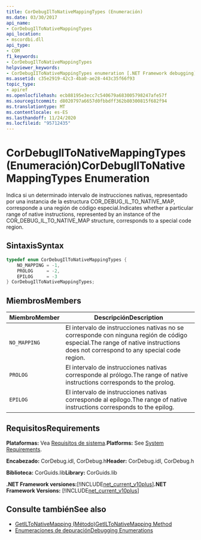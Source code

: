 ```yaml
---
title: CorDebugIlToNativeMappingTypes (Enumeración)
ms.date: 03/30/2017
api_name:
- CorDebugIlToNativeMappingTypes
api_location:
- mscordbi.dll
api_type:
- COM
f1_keywords:
- CorDebugIlToNativeMappingTypes
helpviewer_keywords:
- CorDebugIIToNativeMappingTypes enumeration [.NET Framework debugging]
ms.assetid: c35e2919-42c3-4ba0-ae28-443c35f66f93
topic_type:
- apiref
ms.openlocfilehash: ecb88195e3ecc7c540679a683005798247afe57f
ms.sourcegitcommit: d8020797a6657d0fbbdff362b80300815f682f94
ms.translationtype: MT
ms.contentlocale: es-ES
ms.lasthandoff: 11/24/2020
ms.locfileid: "95712435"
---
```

# <a name="cordebugiltonativemappingtypes-enumeration"></a><span data-ttu-id="cbffe-102">CorDebugIlToNativeMappingTypes (Enumeración)</span><span class="sxs-lookup"><span data-stu-id="cbffe-102">CorDebugIlToNativeMappingTypes Enumeration</span></span>

<span data-ttu-id="cbffe-103">Indica si un determinado intervalo de instrucciones nativas, representado por una instancia de la estructura COR_DEBUG_IL_TO_NATIVE_MAP, corresponde a una región de código especial.</span><span class="sxs-lookup"><span data-stu-id="cbffe-103">Indicates whether a particular range of native instructions, represented by an instance of the COR_DEBUG_IL_TO_NATIVE_MAP structure, corresponds to a special code region.</span></span>  
  
## <a name="syntax"></a><span data-ttu-id="cbffe-104">Sintaxis</span><span class="sxs-lookup"><span data-stu-id="cbffe-104">Syntax</span></span>  
  
```cpp  
typedef enum CorDebugIlToNativeMappingTypes {  
    NO_MAPPING = -1,  
    PROLOG     = -2,  
    EPILOG     = -3  
} CorDebugIlToNativeMappingTypes;  
```  
  
## <a name="members"></a><span data-ttu-id="cbffe-105">Miembros</span><span class="sxs-lookup"><span data-stu-id="cbffe-105">Members</span></span>  
  
|<span data-ttu-id="cbffe-106">Miembro</span><span class="sxs-lookup"><span data-stu-id="cbffe-106">Member</span></span>|<span data-ttu-id="cbffe-107">Descripción</span><span class="sxs-lookup"><span data-stu-id="cbffe-107">Description</span></span>|  
|------------|-----------------|  
|`NO_MAPPING`|<span data-ttu-id="cbffe-108">El intervalo de instrucciones nativas no se corresponde con ninguna región de código especial.</span><span class="sxs-lookup"><span data-stu-id="cbffe-108">The range of native instructions does not correspond to any special code region.</span></span>|  
|`PROLOG`|<span data-ttu-id="cbffe-109">El intervalo de instrucciones nativas corresponde al prólogo.</span><span class="sxs-lookup"><span data-stu-id="cbffe-109">The range of native instructions corresponds to the prolog.</span></span>|  
|`EPILOG`|<span data-ttu-id="cbffe-110">El intervalo de instrucciones nativas corresponde al epílogo.</span><span class="sxs-lookup"><span data-stu-id="cbffe-110">The range of native instructions corresponds to the epilog.</span></span>|  
  
## <a name="requirements"></a><span data-ttu-id="cbffe-111">Requisitos</span><span class="sxs-lookup"><span data-stu-id="cbffe-111">Requirements</span></span>  

 <span data-ttu-id="cbffe-112">**Plataformas:** Vea [Requisitos de sistema](../../get-started/system-requirements.md).</span><span class="sxs-lookup"><span data-stu-id="cbffe-112">**Platforms:** See [System Requirements](../../get-started/system-requirements.md).</span></span>  
  
 <span data-ttu-id="cbffe-113">**Encabezado:** CorDebug.idl, CorDebug.h</span><span class="sxs-lookup"><span data-stu-id="cbffe-113">**Header:** CorDebug.idl, CorDebug.h</span></span>  
  
 <span data-ttu-id="cbffe-114">**Biblioteca:** CorGuids.lib</span><span class="sxs-lookup"><span data-stu-id="cbffe-114">**Library:** CorGuids.lib</span></span>  
  
 <span data-ttu-id="cbffe-115">**.NET Framework versiones:**[!INCLUDE[net_current_v10plus](../../../../includes/net-current-v10plus-md.md)]</span><span class="sxs-lookup"><span data-stu-id="cbffe-115">**.NET Framework Versions:** [!INCLUDE[net_current_v10plus](../../../../includes/net-current-v10plus-md.md)]</span></span>  
  
## <a name="see-also"></a><span data-ttu-id="cbffe-116">Consulte también</span><span class="sxs-lookup"><span data-stu-id="cbffe-116">See also</span></span>

- [<span data-ttu-id="cbffe-117">GetILToNativeMapping (Método)</span><span class="sxs-lookup"><span data-stu-id="cbffe-117">GetILToNativeMapping Method</span></span>](icordebugcode-getiltonativemapping-method.md)
- [<span data-ttu-id="cbffe-118">Enumeraciones de depuración</span><span class="sxs-lookup"><span data-stu-id="cbffe-118">Debugging Enumerations</span></span>](debugging-enumerations.md)
